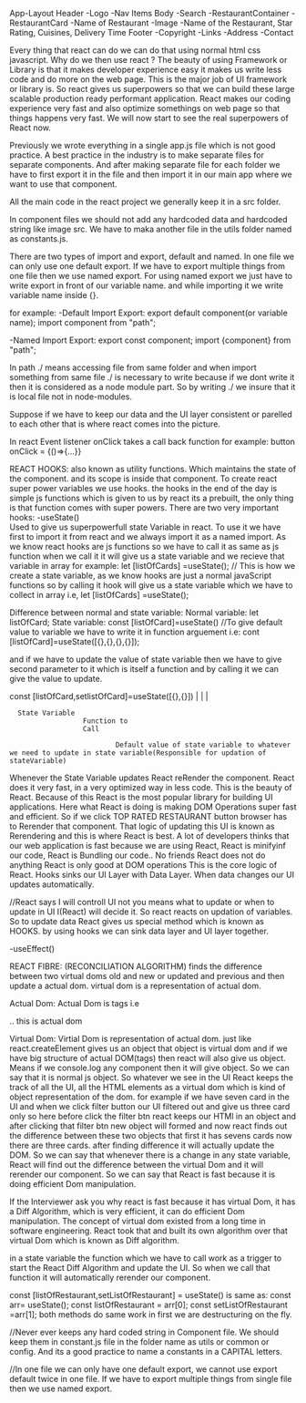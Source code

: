 App-Layout
  Header
    -Logo
    -Nav Items
  Body
    -Search
    -RestaurantContainer
      -RestaurantCard
        -Name of Restaurant
        -Image
        -Name of the Restaurant, Star Rating, Cuisines, Delivery Time
  Footer
    -Copyright
    -Links
    -Address
    -Contact


Every thing that react can do we can do that using normal html css javascript. Why do we then use react ? The beauty of using Framework or Library is that it makes developer experience easy it makes us write less code and do more on the web page. This is the major job of UI framework or library is. So react gives us superpowers so that we can build these large scalable production ready performant application. React makes our coding experience very fast and also optimize somethings on web page so that things happens very fast. We will now start to see the real superpowers of React now.

Previously we wrote everything in a single app.js file which is not good practice. A best practice in the industry is to make separate files for separate components. And after making separate file for each folder we have to first export it in the file and then import it in our main app where we want to use that component.

All the main code in the react project we generally keep it in a src folder.

In component files we should not add any hardcoded data and hardcoded string like image src. We have to maka another file in the utils folder named as constants.js.

There are two types of import and export, default and named. In one file we can only use one default export. If we have to export multiple things from one file then we use named export. For using named export we just have to write export in front of our variable name. and while importing it we write variable name inside {}.

for example:
 -Default Import Export:
   export default component(or variable name);
   import component from "path";
  
 -Named Import Export:
   export const component;
   import {component} from "path";

In path ./ means accessing file from same folder and when import something from same file ./ is necessary to write because if we dont write it then it is considered as a node module part. So by writing ./ we insure that it is local file not in node-modules.

Suppose if we have to keep our data and the UI layer consistent or parelled to each other that is where react comes into the picture.

In react Event listener onClick takes a call back function for example:
button onClick = {()=>{...}}


REACT HOOKS: also known as utility functions. Which maintains the state of the component. and its scope is inside that component.
To create react super power variables we use hooks. the hooks in the end of the day is simple js functions which is given to us by react its a prebuilt, the only thing is that function comes with super powers.
                 There are two very important hooks:
-useState()  
          Used to give us superpowerfull state   Variable in react. To use it we have first to import it from react and we always import it as a named import. As we know react hooks are js functions so we have to call it as same as js function when we call it it will give us a state variable and we recieve that variable in array for example:
let [listOfCards] =useState(); // This is how we create a state variable, as we know hooks are just a normal javaScript functions so by calling it hook will give us a state variable which we have to collect in array i.e,
let [listOfCards] =useState();

Difference between normal and state variable:
  Normal variable:
    let listOfCard;
  State variable:
    const [listOfCard]=useState() //To give default value to variable we have to write it in function arguement i.e:  cont [listOfCard]=useState([{},{},{},{}]);
  
  and if we have to update the value of state variable then we have to give second parameter to it which is itself a function and by calling it we can give the value to update.

  const [listOfCard,setlistOfCard]=useState([{},{}])
            |              |                   |
      
      State Variable  
                      Function to 
                      Call

                              Default value of state variable to whatever we need to update in state variable(Responsible for updation of stateVariable)                 
                                                            
                                      
                     
                      
                     

Whenever the State Variable updates React reRender the component. React does it very fast, in a very optimized way in less code. This is the beauty of React. Because of this React is the most popular library for building UI applications. Here what React is doing is making DOM Operations super fast and efficient. So if we click TOP RATED RESTAURANT button browser has to Rerender that component. That logic of updating this UI is known as Rerendering and this is where React is best. A lot of developers thinks that our web application is fast because we are using React, React is minifyinf our code, React is Bundling our code.. No friends React does not do anything React is only good at DOM operations This is the core logic of React. Hooks sinks our UI Layer with Data Layer. When data changes our UI updates automatically.



//React says I will controll UI not you means what to update or when to update in UI I(React) will decide it. So react reacts on updation of variables. So to update data React gives us special method which is known as HOOKS. by using hooks we can sink data layer and UI layer together.

-useEffect()

REACT FIBRE: (RECONCILIATION ALGORITHM)
finds the difference between two virtual doms old and new or updated and previous and then update a actual dom.
virtual dom is a representation of actual dom.

Actual Dom:
Actual Dom is tags i.e <div> <img>.. this is actual dom

Virtual Dom:
Virtial Dom is representation of actual dom. just like react.createElement gives us an object that object is virtual dom and if we have big structure of actual DOM(tags) then react will also give us object. Means if we console.log any component then it will give object. So we can say that it is normal js object. So whatever we see in the UI React keeps the track of all the UI, all the HTML elements as a virtual dom which is kind of object representation of the dom.
for example if we have seven card in the UI and when we click filter button our UI filtered out and give us three card only so here before click the filter btn react keeps our HTMl in an object and after clicking that filter btn new object will formed and now react finds out the difference between these two objects that first it has sevens cards now there are three cards. after finding difference it will actually update the DOM. So we can say that whenever there is a change in any state variable, React will find out the difference between the virtual Dom and it will rerender our component. So we can say that React is fast because it is doing efficient Dom manipulation.

If the Interviewer ask you why react is fast because it has virtual Dom, it has a Diff Algorithm, which is very efficient, it can do efficient Dom manipulation.
The concept of virtual dom existed from a long time in software engineering. React took that and built its own algorithm over that virtual Dom which is known as Diff algorithm.

in a state variable the function which we have to call work as a trigger to start the React Diff Algorithm and update the UI. So when we call that function it will automatically rerender our component.

const [listOfRestaurant,setListOfRestaurant] = useState() is same as:
const arr= useState();
const listOfRestaurant = arr[0];
const setListOfRestaurant =arr[1];
both methods do same work in first we are destructuring on the fly.

//Never ever keeps any hard coded string in Component file. We should keep them in constant.js file in the folder name as utils or common or config. And its a good practice to name a constants in a CAPITAL letters.

//In one file we can only have one default export, we cannot use export default twice in one file. If we have to export multiple things from single file then we use named export.